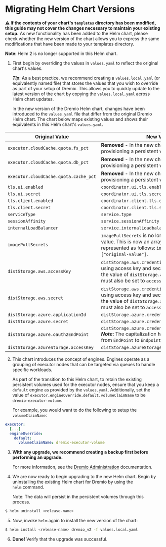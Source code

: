 # Migrating Helm Chart Versions

**⚠️ If the contents of your chart's `templates` directory has been modified, this guide may not cover the changes necessary to maintain your existing setup.** As new functionality has been added to the Helm chart, please check whether the new version of the chart allows you to express the same modifications that have been made to your templates directory.

**Note**: Helm 2 is no longer supported in this Helm chart.

1. First begin by overriding the values in `values.yaml` to reflect the original chart's values.

   ***Tip***: As a best practice, we recommend creating a `values.local.yaml` (or equivalently named file) that stores the values that you wish to override as part of your setup of Dremio. This allows you to quickly update to the latest version of the chart by copying the `values.local.yaml` across Helm chart updates.

   In the new version of the Dremio Helm chart, changes have been introduced to the `values.yaml` file that differ from the original Dremio Helm chart. The chart below maps existing values and shows their equivalents in this Helm chart's `values.yaml`.

| Original Value                        | New Value                                                    |
| ------------------------------------- | ------------------------------------------------------------ |
| `executor.cloudCache.quota.fs_pct`    | **Removed** - In the new chart, we now require provisioning a persistent volume for Cloud Cache. |
| `executor.cloudCache.quota.db_pct`    | **Removed** - In the new chart, we now require provisioning a persistent volume for Cloud Cache. |
| `executor.cloudCache.quota.cache_pct` | **Removed** - In the new chart, we now require provisioning a persistent volume for Cloud Cache. |
| `tls.ui.enabled`                      | `coordinator.ui.tls.enabled`                                 |
| `tls.ui.secret`                       | `coordinator.ui.tls.secret`                                  |
| `tls.client.enabled`                  | `coordinator.client.tls.enabled`                             |
| `tls.client.secret`                   | `coordinator.client.tls.secret`                              |
| `serviceType`                         | `service.type`                                               |
| `sessionAffinity`                     | `service.sessionAffinity`                                    |
| `internalLoadBalancer`                | `service.internalLoadbalancer`                               |
| `imagePullSecrets`                    | `imagePullSecrets` is no longer a string based-value. This is now an array, which can be represented as follows: `imagePullSecrets:  ["original-value"]`. |
| `distStorage.aws.accessKey`           | `distStorage.aws.credentials.accessKey`  ***Note***: If using access key and secret for authentication, the value of `distStorage.aws.authentication` must also be set to `accesskeySecret`. |
| `distStorage.aws.secret`              | `distStorage.aws.credentials.secret` ***Note***: If using access key and secret for authentication, the value of `distStorage.aws.authentication` must also be set to `accesskeySecret`. |
| `distStorage.azure.applicationId`     | `distStorage.azure.credentials.applicationId`                |
| `distStorage.azure.secret`            | `distStorage.azure.credentials.secret`                       |
| `distStorage.azure.oauth2EndPoint`    | `distStorage.azure.credentials.oauth2Endpoint` ***Note***: The capitalization has changed in this value from `EndPoint` to `Endpoint`. |
| `distStorage.azureStorage.accessKey`  | `distStorage.azureStorage.credentials.accessKey`             |

2. This chart introduces the concept of engines. Engines operate as a grouping of executor nodes that can be targeted via queues to handle specific workloads.

   As part of the transition to this Helm chart, to retain the existing persistent volumes used for the executor nodes, ensure that you keep a `default` engine as provided by the `values.yaml`. Additionally, set the value of `executor.engineOverride.default.volumeClaimName` to be `dremio-executor-volume`.

   For example, you would want to do the following to setup the `volumeClaimName`:

```yaml
executor:
  [...]
  engineOverride:
    default:
      volumeClaimName: dremio-executor-volume
```

3. **With any upgrade, we recommend creating a backup first before performing an upgrade.** 

   For more information, see the [Dremio Administration](../administration/Dremio-Administration.md) documentation.

4. We are now ready to begin upgrading to the new Helm chart. Begin by uninstalling the existing Helm chart for Dremio by using the `helm` command.

   Note: The data will persist in the persistent volumes through this process.

```bash
$ helm uninstall <release-name>
```

5. Now, invoke `helm` again to install the new version of the chart:

```bash
$ helm install <release-name> dremio_v2 -f values.local.yaml
```

6. **Done!** Verify that the upgrade was successful.